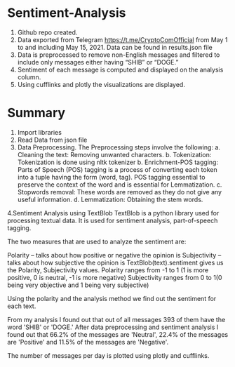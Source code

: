 # Sentiment-Analysis

1. Github repo created.
2. Data exported from Telegram https://t.me/CryptoComOfficial from May 1 to
and including May 15, 2021.
Data can be found in results.json file
3. Data is preprocessed to remove non-English messages and filtered to include only messages either having “SHIB” or “DOGE.”
4. Sentiment of each message is computed and displayed on the analysis column.
5. Using cufflinks and plotly the visualizations are displayed.

# Summary

1. Import libraries
2. Read Data from json file
3. Data Preprocessing.
The Preprocessing steps involve the following:
a. Cleaning the text: Removing unwanted characters.
b. Tokenization: Tokenization is done using nltk tokenizer
b. Enrichment-POS tagging: Parts of Speech (POS) tagging is a process of converting each token into a tuple having the form (word, tag). POS tagging essential to preserve the context of the word and is essential for Lemmatization.
c. Stopwords removal: These words are removed as they do not give any useful information.
d. Lemmatization: Obtaining the stem words.

4.Sentiment Analysis using TextBlob
TextBlob is a python library used for processing textual data. It is used for sentiment analysis, part-of-speech tagging.

The two measures that are used to analyze the sentiment are:

Polarity – talks about how positive or negative the opinion is
Subjectivity – talks about how subjective the opinion is
TextBlob(text).sentiment gives us the Polarity, Subjectivity values.
Polarity ranges from -1 to 1 (1 is more positive, 0 is neutral, -1 is more negative)
Subjectivity ranges from 0 to 1(0 being very objective and 1 being very subjective)

Using the polarity and the analysis method we find out the sentiment for each text.

From my analysis I found out that out of all messages 393 of them have the word 'SHIB' or 'DOGE.'
After data preprocessing and sentiment analysis I found out that 66.2% of the messages are 'Neutral', 22.4% of the messages are 'Positive' and 11.5% of the messages are 'Negative'.

The number of messages per day is plotted using plotly and cufflinks.

